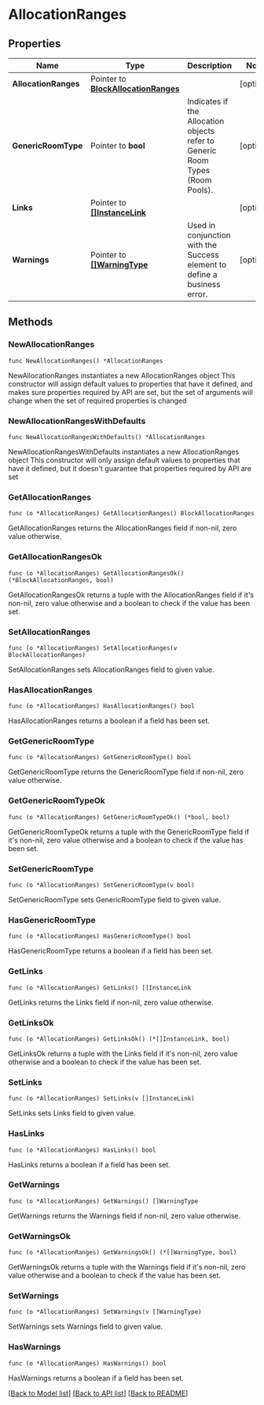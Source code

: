 # AllocationRanges

## Properties

Name | Type | Description | Notes
------------ | ------------- | ------------- | -------------
**AllocationRanges** | Pointer to [**BlockAllocationRanges**](BlockAllocationRanges.md) |  | [optional] 
**GenericRoomType** | Pointer to **bool** | Indicates if the Allocation objects refer to Generic Room Types (Room Pools). | [optional] 
**Links** | Pointer to [**[]InstanceLink**](InstanceLink.md) |  | [optional] 
**Warnings** | Pointer to [**[]WarningType**](WarningType.md) | Used in conjunction with the Success element to define a business error. | [optional] 

## Methods

### NewAllocationRanges

`func NewAllocationRanges() *AllocationRanges`

NewAllocationRanges instantiates a new AllocationRanges object
This constructor will assign default values to properties that have it defined,
and makes sure properties required by API are set, but the set of arguments
will change when the set of required properties is changed

### NewAllocationRangesWithDefaults

`func NewAllocationRangesWithDefaults() *AllocationRanges`

NewAllocationRangesWithDefaults instantiates a new AllocationRanges object
This constructor will only assign default values to properties that have it defined,
but it doesn't guarantee that properties required by API are set

### GetAllocationRanges

`func (o *AllocationRanges) GetAllocationRanges() BlockAllocationRanges`

GetAllocationRanges returns the AllocationRanges field if non-nil, zero value otherwise.

### GetAllocationRangesOk

`func (o *AllocationRanges) GetAllocationRangesOk() (*BlockAllocationRanges, bool)`

GetAllocationRangesOk returns a tuple with the AllocationRanges field if it's non-nil, zero value otherwise
and a boolean to check if the value has been set.

### SetAllocationRanges

`func (o *AllocationRanges) SetAllocationRanges(v BlockAllocationRanges)`

SetAllocationRanges sets AllocationRanges field to given value.

### HasAllocationRanges

`func (o *AllocationRanges) HasAllocationRanges() bool`

HasAllocationRanges returns a boolean if a field has been set.

### GetGenericRoomType

`func (o *AllocationRanges) GetGenericRoomType() bool`

GetGenericRoomType returns the GenericRoomType field if non-nil, zero value otherwise.

### GetGenericRoomTypeOk

`func (o *AllocationRanges) GetGenericRoomTypeOk() (*bool, bool)`

GetGenericRoomTypeOk returns a tuple with the GenericRoomType field if it's non-nil, zero value otherwise
and a boolean to check if the value has been set.

### SetGenericRoomType

`func (o *AllocationRanges) SetGenericRoomType(v bool)`

SetGenericRoomType sets GenericRoomType field to given value.

### HasGenericRoomType

`func (o *AllocationRanges) HasGenericRoomType() bool`

HasGenericRoomType returns a boolean if a field has been set.

### GetLinks

`func (o *AllocationRanges) GetLinks() []InstanceLink`

GetLinks returns the Links field if non-nil, zero value otherwise.

### GetLinksOk

`func (o *AllocationRanges) GetLinksOk() (*[]InstanceLink, bool)`

GetLinksOk returns a tuple with the Links field if it's non-nil, zero value otherwise
and a boolean to check if the value has been set.

### SetLinks

`func (o *AllocationRanges) SetLinks(v []InstanceLink)`

SetLinks sets Links field to given value.

### HasLinks

`func (o *AllocationRanges) HasLinks() bool`

HasLinks returns a boolean if a field has been set.

### GetWarnings

`func (o *AllocationRanges) GetWarnings() []WarningType`

GetWarnings returns the Warnings field if non-nil, zero value otherwise.

### GetWarningsOk

`func (o *AllocationRanges) GetWarningsOk() (*[]WarningType, bool)`

GetWarningsOk returns a tuple with the Warnings field if it's non-nil, zero value otherwise
and a boolean to check if the value has been set.

### SetWarnings

`func (o *AllocationRanges) SetWarnings(v []WarningType)`

SetWarnings sets Warnings field to given value.

### HasWarnings

`func (o *AllocationRanges) HasWarnings() bool`

HasWarnings returns a boolean if a field has been set.


[[Back to Model list]](../README.md#documentation-for-models) [[Back to API list]](../README.md#documentation-for-api-endpoints) [[Back to README]](../README.md)


